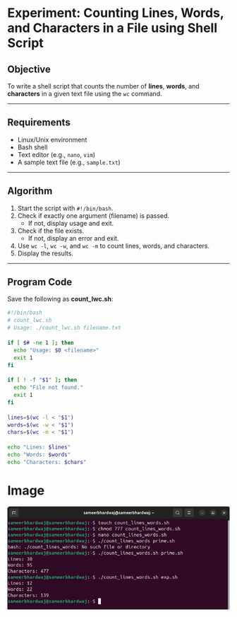 # **Experiment: Counting Lines, Words, and Characters in a File using Shell Script**

## **Objective**
To write a shell script that counts the number of **lines**, **words**, and **characters** in a given text file using the `wc` command.

---

## **Requirements**
- Linux/Unix environment  
- Bash shell  
- Text editor (e.g., `nano`, `vim`)  
- A sample text file (e.g., `sample.txt`)  

---

## **Algorithm**
1. Start the script with `#!/bin/bash`.  
2. Check if exactly one argument (filename) is passed.  
   - If not, display usage and exit.  
3. Check if the file exists.  
   - If not, display an error and exit.  
4. Use `wc -l`, `wc -w`, and `wc -m` to count lines, words, and characters.  
5. Display the results.  

---

## **Program Code**
Save the following as **count_lwc.sh**:

```sh
#!/bin/bash
# count_lwc.sh
# Usage: ./count_lwc.sh filename.txt

if [ $# -ne 1 ]; then
  echo "Usage: $0 <filename>"
  exit 1
fi

if [ ! -f "$1" ]; then
  echo "File not found."
  exit 1
fi

lines=$(wc -l < "$1")
words=$(wc -w < "$1")
chars=$(wc -m < "$1")

echo "Lines: $lines"
echo "Words: $words"
echo "Characters: $chars"
```
# **Image**
![image](images/count_lines.png)
